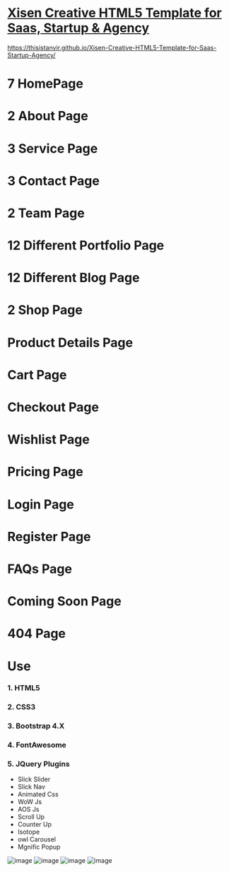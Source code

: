 # [Xisen Creative HTML5 Template for Saas, Startup & Agency](https://thisistanvir.github.io/Xisen-Creative-HTML5-Template-for-Saas-Startup-Agency/)
https://thisistanvir.github.io/Xisen-Creative-HTML5-Template-for-Saas-Startup-Agency/

# 7 HomePage
# 2 About Page
# 3 Service Page
# 3 Contact Page
# 2 Team Page
# 12 Different Portfolio Page
# 12 Different Blog Page
# 2 Shop Page
# Product Details Page
# Cart Page
# Checkout Page
# Wishlist Page
# Pricing Page
# Login Page
# Register Page
# FAQs Page
# Coming Soon Page
# 404 Page

# Use
### 1. HTML5
### 2. CSS3
### 3. Bootstrap 4.X
### 4. FontAwesome
### 5. JQuery Plugins
   * Slick Slider
   * Slick Nav
   * Animated Css
   * WoW Js
   * AOS Js
   * Scroll Up
   * Counter Up
   * Isotope 
   * owl Carousel
   * Mgnific Popup
   
![image](https://user-images.githubusercontent.com/56197895/81041248-32361100-8ecf-11ea-8a90-0627b48b8b6b.png)
![image](https://user-images.githubusercontent.com/56197895/81041256-36fac500-8ecf-11ea-9d97-d167cb3ef88e.png)
![image](https://user-images.githubusercontent.com/56197895/81041336-71fcf880-8ecf-11ea-9c85-05924c90d8a3.png)
![image](https://user-images.githubusercontent.com/56197895/81041391-8e009a00-8ecf-11ea-9e71-df5497c4fff6.png)
  
